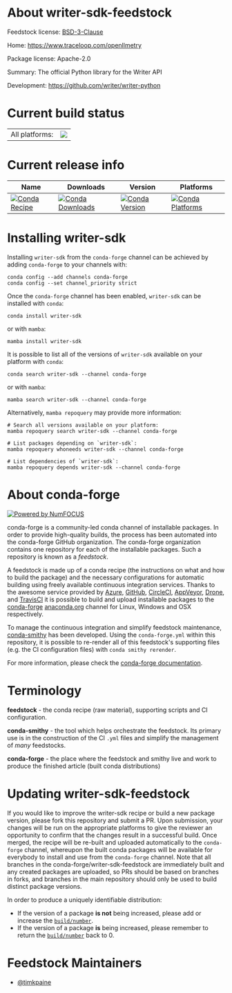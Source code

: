 About writer-sdk-feedstock
==========================

Feedstock license: [BSD-3-Clause](https://github.com/conda-forge/writer-sdk-feedstock/blob/main/LICENSE.txt)

Home: https://www.traceloop.com/openllmetry

Package license: Apache-2.0

Summary: The official Python library for the Writer API

Development: https://github.com/writer/writer-python

Current build status
====================


<table><tr><td>All platforms:</td>
    <td>
      <a href="https://dev.azure.com/conda-forge/feedstock-builds/_build/latest?definitionId=26537&branchName=main">
        <img src="https://dev.azure.com/conda-forge/feedstock-builds/_apis/build/status/writer-sdk-feedstock?branchName=main">
      </a>
    </td>
  </tr>
</table>

Current release info
====================

| Name | Downloads | Version | Platforms |
| --- | --- | --- | --- |
| [![Conda Recipe](https://img.shields.io/badge/recipe-writer--sdk-green.svg)](https://anaconda.org/conda-forge/writer-sdk) | [![Conda Downloads](https://img.shields.io/conda/dn/conda-forge/writer-sdk.svg)](https://anaconda.org/conda-forge/writer-sdk) | [![Conda Version](https://img.shields.io/conda/vn/conda-forge/writer-sdk.svg)](https://anaconda.org/conda-forge/writer-sdk) | [![Conda Platforms](https://img.shields.io/conda/pn/conda-forge/writer-sdk.svg)](https://anaconda.org/conda-forge/writer-sdk) |

Installing writer-sdk
=====================

Installing `writer-sdk` from the `conda-forge` channel can be achieved by adding `conda-forge` to your channels with:

```
conda config --add channels conda-forge
conda config --set channel_priority strict
```

Once the `conda-forge` channel has been enabled, `writer-sdk` can be installed with `conda`:

```
conda install writer-sdk
```

or with `mamba`:

```
mamba install writer-sdk
```

It is possible to list all of the versions of `writer-sdk` available on your platform with `conda`:

```
conda search writer-sdk --channel conda-forge
```

or with `mamba`:

```
mamba search writer-sdk --channel conda-forge
```

Alternatively, `mamba repoquery` may provide more information:

```
# Search all versions available on your platform:
mamba repoquery search writer-sdk --channel conda-forge

# List packages depending on `writer-sdk`:
mamba repoquery whoneeds writer-sdk --channel conda-forge

# List dependencies of `writer-sdk`:
mamba repoquery depends writer-sdk --channel conda-forge
```


About conda-forge
=================

[![Powered by
NumFOCUS](https://img.shields.io/badge/powered%20by-NumFOCUS-orange.svg?style=flat&colorA=E1523D&colorB=007D8A)](https://numfocus.org)

conda-forge is a community-led conda channel of installable packages.
In order to provide high-quality builds, the process has been automated into the
conda-forge GitHub organization. The conda-forge organization contains one repository
for each of the installable packages. Such a repository is known as a *feedstock*.

A feedstock is made up of a conda recipe (the instructions on what and how to build
the package) and the necessary configurations for automatic building using freely
available continuous integration services. Thanks to the awesome service provided by
[Azure](https://azure.microsoft.com/en-us/services/devops/), [GitHub](https://github.com/),
[CircleCI](https://circleci.com/), [AppVeyor](https://www.appveyor.com/),
[Drone](https://cloud.drone.io/welcome), and [TravisCI](https://travis-ci.com/)
it is possible to build and upload installable packages to the
[conda-forge](https://anaconda.org/conda-forge) [anaconda.org](https://anaconda.org/)
channel for Linux, Windows and OSX respectively.

To manage the continuous integration and simplify feedstock maintenance,
[conda-smithy](https://github.com/conda-forge/conda-smithy) has been developed.
Using the ``conda-forge.yml`` within this repository, it is possible to re-render all of
this feedstock's supporting files (e.g. the CI configuration files) with ``conda smithy rerender``.

For more information, please check the [conda-forge documentation](https://conda-forge.org/docs/).

Terminology
===========

**feedstock** - the conda recipe (raw material), supporting scripts and CI configuration.

**conda-smithy** - the tool which helps orchestrate the feedstock.
                   Its primary use is in the construction of the CI ``.yml`` files
                   and simplify the management of *many* feedstocks.

**conda-forge** - the place where the feedstock and smithy live and work to
                  produce the finished article (built conda distributions)


Updating writer-sdk-feedstock
=============================

If you would like to improve the writer-sdk recipe or build a new
package version, please fork this repository and submit a PR. Upon submission,
your changes will be run on the appropriate platforms to give the reviewer an
opportunity to confirm that the changes result in a successful build. Once
merged, the recipe will be re-built and uploaded automatically to the
`conda-forge` channel, whereupon the built conda packages will be available for
everybody to install and use from the `conda-forge` channel.
Note that all branches in the conda-forge/writer-sdk-feedstock are
immediately built and any created packages are uploaded, so PRs should be based
on branches in forks, and branches in the main repository should only be used to
build distinct package versions.

In order to produce a uniquely identifiable distribution:
 * If the version of a package **is not** being increased, please add or increase
   the [``build/number``](https://docs.conda.io/projects/conda-build/en/latest/resources/define-metadata.html#build-number-and-string).
 * If the version of a package **is** being increased, please remember to return
   the [``build/number``](https://docs.conda.io/projects/conda-build/en/latest/resources/define-metadata.html#build-number-and-string)
   back to 0.

Feedstock Maintainers
=====================

* [@timkpaine](https://github.com/timkpaine/)


